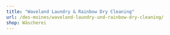 ```yaml
---
title: "Waveland Laundry & Rainbow Dry Cleaning"
url: /des-moines/waveland-laundry-und-rainbow-dry-cleaning/
shop: Wäscherei
---
```

